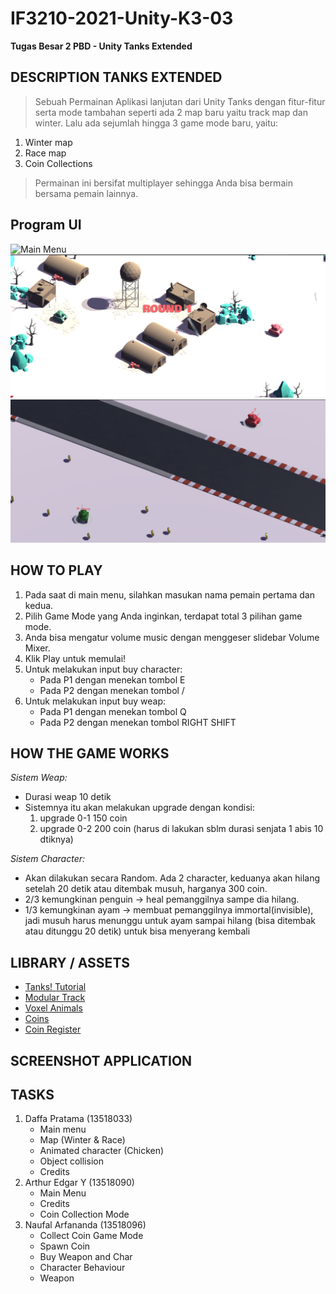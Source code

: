 # IF3210-2021-Unity-K3-03
**Tugas Besar 2 PBD - Unity Tanks Extended**

## DESCRIPTION TANKS EXTENDED
> Sebuah Permainan Aplikasi lanjutan dari Unity Tanks dengan fitur-fitur serta mode tambahan seperti ada 2 map baru yaitu track map dan winter. Lalu ada sejumlah hingga 3 game mode baru, yaitu:
1. Winter map
2. Race map
3. Coin Collections
>Permainan ini bersifat multiplayer sehingga Anda bisa bermain bersama pemain lainnya.

## Program UI
![Main Menu](pictures/main_menu_mode.png)
![Winter Map](pictures/winter_map.png)
![Collect Coin Mode](pictures/collect_coin_mode.png)

## HOW TO PLAY
1. Pada saat di main menu, silahkan masukan nama pemain pertama dan kedua.
2. Pilih Game Mode yang Anda inginkan, terdapat total 3 pilihan game mode.
3. Anda bisa mengatur volume music dengan menggeser slidebar Volume Mixer.
4. Klik Play untuk memulai!
5. Untuk melakukan input buy character:
    - Pada P1 dengan menekan tombol E
    - Pada P2 dengan menekan tombol /
6. Untuk melakukan input buy weap:
    - Pada P1 dengan menekan tombol Q
    - Pada P2 dengan menekan tombol RIGHT SHIFT

## HOW THE GAME WORKS
*Sistem Weap:*
- Durasi weap 10 detik
- Sistemnya itu akan melakukan upgrade dengan kondisi:
    1. upgrade 0-1 150 coin
    2. upgrade 0-2 200 coin (harus di lakukan sblm durasi senjata 1 abis 10 dtiknya)

*Sistem Character:*
- Akan dilakukan secara Random.  Ada 2 character, keduanya akan hilang setelah 20 detik atau ditembak musuh, harganya 300 coin.
- 2/3 kemungkinan penguin -> heal pemanggilnya sampe dia hilang.
- 1/3 kemungkinan ayam -> membuat pemanggilnya immortal(invisible), jadi musuh harus menunggu untuk  ayam sampai hilang (bisa ditembak atau ditunggu 20 detik) untuk  bisa menyerang kembali

## LIBRARY / ASSETS
- [Tanks! Tutorial](https://assetstore.unity.com/packages/essentials/tutorial-projects/tanks-tutorial-46209)
- [Modular Track](https://assetstore.unity.com/packages/3d/environments/modular-track-85356)
- [Voxel Animals](https://assetstore.unity.com/packages/3d/characters/animals/5-animated-voxel-animals-145754)
- [Coins](https://assetstore.unity.com/packages/2d/environments/animated-2d-coins-22097#content)
- [Coin Register](https://freesound.org/people/Benboncan/sounds/91924/)

## SCREENSHOT APPLICATION

## TASKS
1. Daffa Pratama (13518033)
    - Main menu
    - Map (Winter & Race)
    - Animated character (Chicken)
    - Object collision
    - Credits
2. Arthur Edgar Y (13518090)
    - Main Menu
    - Credits
    - Coin Collection Mode
3. Naufal Arfananda (13518096)
    - Collect Coin Game Mode
    - Spawn Coin
    - Buy Weapon and Char
    - Character Behaviour
    - Weapon

